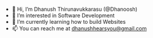 - 👋 Hi, I’m Dhanush Thirunavukkarasu (@Dhanoosh)
- 👀 I’m interested in Software Development
- 🌱 I’m currently learning how to build Websites
- 📫 You can reach me at dhanushhearsyou@gmail.com

<!---
Dhanoosh/Dhanoosh is a ✨ special ✨ repository because its `README.md` (this file) appears on your GitHub profile.
You can click the Preview link to take a look at your changes.
--->
